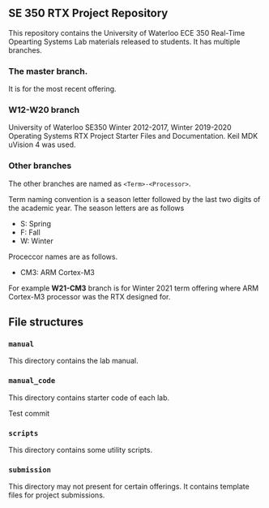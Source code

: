 ## SE 350 RTX Project Repository

This repository contains the University of Waterloo ECE 350 Real-Time Opearting Systems Lab materials released to students. It has multiple branches. 

### The master branch.
It is for the most recent offering. 

### W12-W20 branch
University of Waterloo SE350 Winter 2012-2017, Winter 2019-2020 Operating Systems RTX Project Starter Files and Documentation. Keil MDK uVision 4 was used.

### Other branches 
The other branches are named as `<Term>-<Processor>`. 

Term naming convention is a season letter followed by the last two digits of the academic year. The season letters are as follows 

* S: Spring
* F: Fall
* W: Winter

Proceccor names are as follows.

* CM3: ARM Cortex-M3

For example **W21-CM3** branch is for Winter 2021 term offering where ARM Cortex-M3 processor was the RTX designed for. 

## File structures
### `manual`
This directory contains the lab manual.

### `manual_code`
This directory contains starter code of each lab.

Test commit

### `scripts`
This directory contains some utility scripts.

### `submission`
This directory may not present for certain offerings. It contains template files for project submissions.
